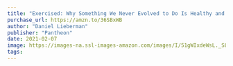```yaml
---
title: "Exercised: Why Something We Never Evolved to Do Is Healthy and Rewarding"
purchase_url: https://amzn.to/36SBxWB
author: "Daniel Lieberman"
publisher: "Pantheon"
date: 2021-02-07
image: https://images-na.ssl-images-amazon.com/images/I/51gWIxdeWsL._SL75_.jpg
tags:
---
```


